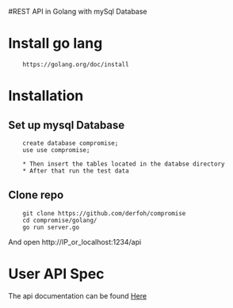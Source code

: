 #REST API in Golang with mySql Database

# Install go lang
        https://golang.org/doc/install
# Installation

## Set up mysql Database
        create database compromise;
        use use compromise;

        * Then insert the tables located in the databse directory
        * After that run the test data

## Clone repo
        git clone https://github.com/derfoh/compromise
        cd compromise/golang/
        go run server.go

And open http://IP_or_localhost:1234/api

# User API Spec

The api documentation can be found [Here](https://documenter.getpostman.com/view/1058924/compromise/2PLrnk)
